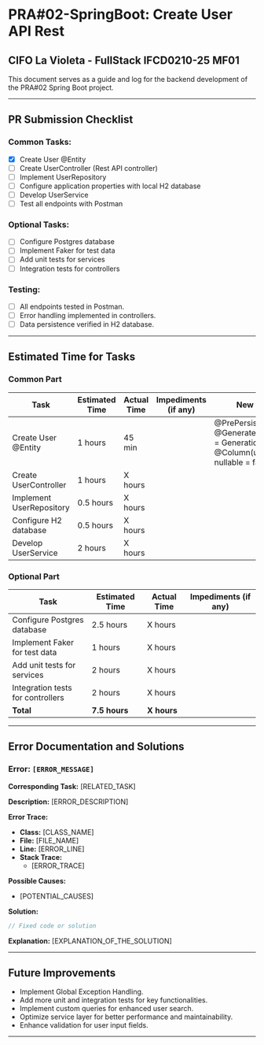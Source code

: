 # PRA#02-SpringBoot: Create User API Rest

## CIFO La Violeta - FullStack IFCD0210-25 MF01

This document serves as a guide and log for the backend development of the PRA#02 Spring Boot project.

---

## PR Submission Checklist

### **Common Tasks:**

- [x] Create User @Entity
- [ ] Create UserController (Rest API controller)
- [ ] Implement UserRepository
- [ ] Configure application properties with local H2 database
- [ ] Develop UserService
- [ ] Test all endpoints with Postman

### Optional Tasks:

- [ ] Configure Postgres database
- [ ] Implement Faker for test data
- [ ] Add unit tests for services
- [ ] Integration tests for controllers

### **Testing**:

- [ ] All endpoints tested in Postman.
- [ ] Error handling implemented in controllers.
- [ ] Data persistence verified in H2 database.

---

## Estimated Time for Tasks

### Common Part

| Task                     | Estimated Time | Actual Time | Impediments (if any) | New Concepts                                                                                                 |
| ------------------------ | -------------- | ----------- | -------------------- | ------------------------------------------------------------------------------------------------------------ |
| Create User @Entity      | 1 hours        | 45 min      |                      | @PrePersist<br/>@GeneratedValue(strategy = GenerationType.UUID)<br/>@Column(unique = true, nullable = false) |
| Create UserController    | 1 hours        | X hours     |                      |                                                                                                              |
| Implement UserRepository | 0.5 hours      | X hours     |                      |                                                                                                              |
| Configure H2 database    | 0.5 hours      | X hours     |                      |                                                                                                              |
| Develop UserService      | 2 hours        | X hours     |                      |                                                                                                              |

### Optional Part

| Task                              | Estimated Time | Actual Time | Impediments (if any) |
| --------------------------------- | -------------- | ----------- | -------------------- |
| Configure Postgres database       | 2.5 hours      | X hours     |                      |
| Implement Faker for test data     | 1 hours        | X hours     |                      |
| Add unit tests for services       | 2 hours        | X hours     |                      |
| Integration tests for controllers | 2 hours        | X hours     |                      |
| **Total**                         | **7.5 hours**  | **X hours** |                      |

---

## Error Documentation and Solutions

### Error: `[ERROR_MESSAGE]`

**Corresponding Task:** [RELATED_TASK]

**Description:** [ERROR_DESCRIPTION]

**Error Trace:**

- **Class:** [CLASS_NAME]
- **File:** [FILE_NAME]
- **Line:** [ERROR_LINE]
- **Stack Trace:**
  - [ERROR_TRACE]

**Possible Causes:**

- [POTENTIAL_CAUSES]

**Solution:**

```java
// Fixed code or solution
```

**Explanation:** [EXPLANATION_OF_THE_SOLUTION]

---

## Future Improvements

- Implement Global Exception Handling.
- Add more unit and integration tests for key functionalities.
- Implement custom queries for enhanced user search.
- Optimize service layer for better performance and maintainability.
- Enhance validation for user input fields.

---
